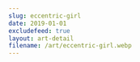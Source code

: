 ```yaml
---
slug: eccentric-girl
date: 2019-01-01
excludefeed: true
layout: art-detail
filename: /art/eccentric-girl.webp
---
```

